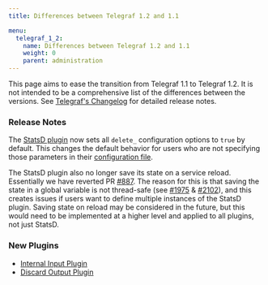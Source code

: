 ```yaml
---
title: Differences between Telegraf 1.2 and 1.1

menu:
  telegraf_1_2:
    name: Differences between Telegraf 1.2 and 1.1
    weight: 0
    parent: administration
---
```


This page aims to ease the transition from Telegraf 1.1 to Telegraf 1.2.
It is not intended to be a comprehensive list of the differences between the
versions.
See
[Telegraf's Changelog](https://github.com/influxdata/telegraf/blob/master/CHANGELOG.md)
for detailed release notes.

### Release Notes

The
[StatsD plugin](https://github.com/influxdata/telegraf/tree/master/plugins/inputs/statsd)
now sets all `delete_` configuration options to `true` by default.
This changes the default behavior for users who are not specifying those
parameters in their [configuration file](/telegraf/v1.2/administration/configuration/).

The StatsD plugin also no longer save its state on a service reload.
Essentially we have reverted PR [#887](https://github.com/influxdata/telegraf/pull/887).
The reason for this is that saving the state in a global variable is not
thread-safe (see [#1975](https://github.com/influxdata/telegraf/issues/1975) & [#2102](https://github.com/influxdata/telegraf/issues/2102)),
and this creates issues if users want to define multiple instances
of the StatsD plugin.
Saving state on reload may be considered in the future,
but this would need to be implemented at a higher level and applied to all
plugins, not just StatsD.

### New Plugins

* [Internal Input Plugin](https://github.com/influxdata/telegraf/tree/master/plugins/inputs/internal)
* [Discard Output Plugin](https://github.com/influxdata/telegraf/tree/release-1.2/plugins/outputs/discard)
